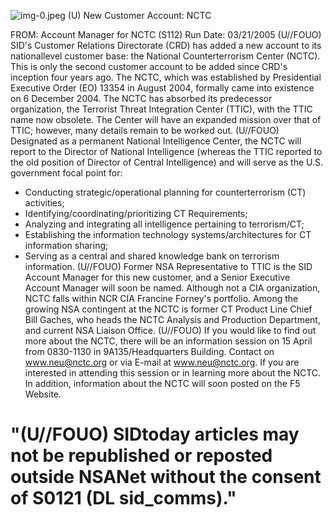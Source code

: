 ![img-0.jpeg](img-0.jpeg)
(U) New Customer Account: NCTC

FROM:
Account Manager for NCTC (S112)
Run Date: 03/21/2005
(U//FOUO) SID's Customer Relations Directorate (CRD) has added a new account to its nationallevel customer base: the National Counterterrorism Center (NCTC). This is only the second customer account to be added since CRD's inception four years ago. The NCTC, which was established by Presidential Executive Order (EO) 13354 in August 2004, formally came into existence on 6 December 2004. The NCTC has absorbed its predecessor organization, the Terrorist Threat Integration Center (TTIC), with the TTIC name now obsolete. The Center will have an expanded mission over that of TTIC; however, many details remain to be worked out.
(U//FOUO) Designated as a permanent National Intelligence Center, the NCTC will report to the Director of National Intelligence (whereas the TTIC reported to the old position of Director of Central Intelligence) and will serve as the U.S. government focal point for:

- Conducting strategic/operational planning for counterterrorism (CT) activities;
- Identifying/coordinating/prioritizing CT Requirements;
- Analyzing and integrating all intelligence pertaining to terrorism/CT;
- Establishing the information technology systems/architectures for CT information sharing;
- Serving as a central and shared knowledge bank on terrorism information.
(U//FOUO) Former NSA Representative to TTIC is the SID Account Manager for this new customer, and a Senior Executive Account Manager will soon be named. Although not a CIA organization, NCTC falls within NCR CIA Francine Forney's portfolio. Among the growing NSA contingent at the NCTC is former CT Product Line Chief Bill Gaches, who heads the NCTC Analysis and Production Department, and current NSA Liaison Office.
(U//FOUO) If you would like to find out more about the NCTC, there will be an information session on 15 April from 0830-1130 in 9A135/Headquarters Building. Contact on www.neu@nctc.org or via E-mail at www.neu@nctc.org. If you are interested in attending this session or in learning more about the NCTC. In addition, information about the NCTC will soon posted on the F5 Website.


# "(U//FOUO) SIDtoday articles may not be republished or reposted outside NSANet without the consent of S0121 (DL sid_comms)."

